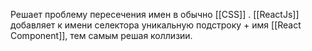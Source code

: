 Решает проблему пересечения имен в обычно [[CSS]] . [[ReactJs]] добавляет к имени селектора уникальную подстроку + имя [[React Component]], тем самым решая коллизии.